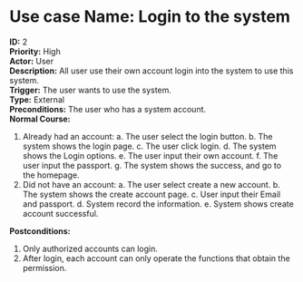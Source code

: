 # Use case Name: Login to the system

**ID:** 2<br>
**Priority:** High<br>
**Actor:** User<br>
**Description:** All user use their own account login into the system to use this system.<br>
**Trigger:** The user wants to use the system.<br>
**Type:** External<br>
**Preconditions:** The user who has a system account.<br>
**Normal Course:**<br>
1. Already had an account:
    a. The user select the login button.
    b. The system shows the login page.
    c. The user click login.
    d. The system shows the Login options.
    e. The user input their own account.
    f. The user input the passport.
    g. The system shows the success, and go to the homepage.
2. Did not have an account:
    a. The user select create a new account.
    b. The system shows the create account page.
    c. User input their Email and passport.
    d. System record the information.
    e. System shows create account successful.

**Postconditions:** <br>
1. Only authorized accounts can login.
2. After login, each account can only operate the functions that obtain the permission.
